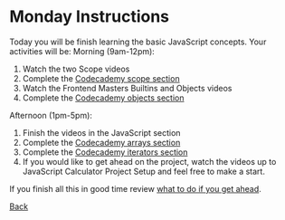 # Monday Instructions

Today you will be finish learning the basic JavaScript concepts. Your activities will be:
Morning (9am-12pm):
1. Watch the two Scope videos 
2. Complete the [Codecademy scope section](https://www.codecademy.com/courses/introduction-to-javascript/lessons/scope/exercises/scope)
3. Watch the Frontend Masters Builtins and Objects videos
4. Complete the [Codecademy objects section](https://www.codecademy.com/courses/introduction-to-javascript/lessons/objects/exercises/intro)

Afternoon (1pm-5pm):
1. Finish the videos in the JavaScript section
2. Complete the [Codecademy arrays section](https://www.codecademy.com/courses/introduction-to-javascript/lessons/arrays/exercises/arrays)
3. Complete the [Codecademy iterators section](https://www.codecademy.com/courses/introduction-to-javascript/lessons/higher-order-functions/exercises/introduction)
4. If you would like to get ahead on the project, watch the videos up to JavaScript Calculator Project Setup and feel free to make a start.

If you finish all this in good time review [what to do if you get ahead](../Intro/tips.md).

[Back](week-2-links.md)